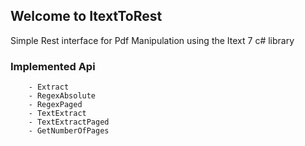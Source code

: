 ## Welcome to ItextToRest

Simple Rest interface for Pdf Manipulation using the Itext 7 c# library

### Implemented Api

        - Extract
        - RegexAbsolute
        - RegexPaged
        - TextExtract
        - TextExtractPaged
        - GetNumberOfPages
        
